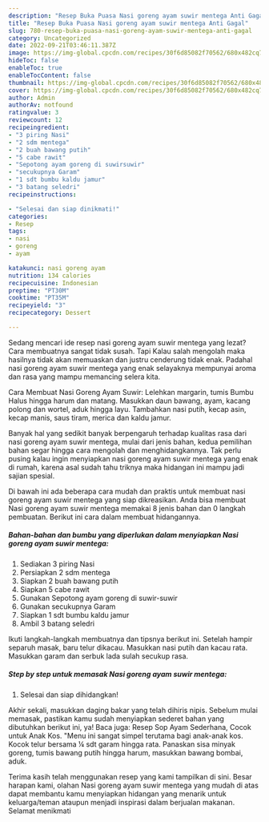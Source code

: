 ```yaml
---
description: "Resep Buka Puasa Nasi goreng ayam suwir mentega Anti Gagal"
title: "Resep Buka Puasa Nasi goreng ayam suwir mentega Anti Gagal"
slug: 780-resep-buka-puasa-nasi-goreng-ayam-suwir-mentega-anti-gagal
category: Uncategorized
date: 2022-09-21T03:46:11.387Z
image: https://img-global.cpcdn.com/recipes/30f6d85082f70562/680x482cq70/nasi-goreng-ayam-suwir-mentega-foto-resep-utama.jpg
hideToc: false
enableToc: true
enableTocContent: false
thumbnail: https://img-global.cpcdn.com/recipes/30f6d85082f70562/680x482cq70/nasi-goreng-ayam-suwir-mentega-foto-resep-utama.jpg
cover: https://img-global.cpcdn.com/recipes/30f6d85082f70562/680x482cq70/nasi-goreng-ayam-suwir-mentega-foto-resep-utama.jpg
author: Admin
authorAv: notfound
ratingvalue: 3
reviewcount: 12
recipeingredient:
- "3 piring Nasi"
- "2 sdm mentega"
- "2 buah bawang putih"
- "5 cabe rawit"
- "Sepotong ayam goreng di suwirsuwir"
- "secukupnya Garam"
- "1 sdt bumbu kaldu jamur"
- "3 batang seledri"
recipeinstructions:

- "Selesai dan siap dinikmati!"
categories:
- Resep
tags:
- nasi
- goreng
- ayam

katakunci: nasi goreng ayam 
nutrition: 134 calories
recipecuisine: Indonesian
preptime: "PT30M"
cooktime: "PT35M"
recipeyield: "3"
recipecategory: Dessert

---
```



Sedang mencari ide resep nasi goreng ayam suwir mentega yang lezat? Cara membuatnya sangat tidak susah. Tapi Kalau salah mengolah maka hasilnya tidak akan memuaskan dan justru cenderung tidak enak. Padahal nasi goreng ayam suwir mentega yang enak selayaknya mempunyai aroma dan rasa yang mampu memancing selera kita.


Cara Membuat Nasi Goreng Ayam Suwir: Lelehkan margarin, tumis Bumbu Halus hingga harum dan matang. Masukkan daun bawang, ayam, kacang polong dan wortel, aduk hingga layu. Tambahkan nasi putih, kecap asin, kecap manis, saus tiram, merica dan kaldu jamur.

Banyak hal yang sedikit banyak berpengaruh terhadap kualitas rasa dari nasi goreng ayam suwir mentega, mulai dari jenis bahan, kedua pemilihan bahan segar hingga cara mengolah dan menghidangkannya. Tak perlu pusing kalau ingin menyiapkan nasi goreng ayam suwir mentega yang enak di rumah, karena asal sudah tahu triknya maka hidangan ini mampu jadi sajian spesial.


Di bawah ini ada beberapa cara mudah dan praktis untuk membuat nasi goreng ayam suwir mentega yang siap dikreasikan. Anda bisa membuat Nasi goreng ayam suwir mentega memakai 8 jenis bahan dan 0 langkah pembuatan. Berikut ini cara dalam membuat hidangannya.

<!--inarticleads1-->

##### Bahan-bahan dan bumbu yang diperlukan dalam menyiapkan Nasi goreng ayam suwir mentega:

1. Sediakan 3 piring Nasi
1. Persiapkan 2 sdm mentega
1. Siapkan 2 buah bawang putih
1. Siapkan 5 cabe rawit
1. Gunakan Sepotong ayam goreng di suwir-suwir
1. Gunakan secukupnya Garam
1. Siapkan 1 sdt bumbu kaldu jamur
1. Ambil 3 batang seledri


Ikuti langkah-langkah membuatnya dan tipsnya berikut ini. Setelah hampir separuh masak, baru telur dikacau. Masukkan nasi putih dan kacau rata. Masukkan garam dan serbuk lada sulah secukup rasa. 

<!--inarticleads2-->

##### Step by step untuk memasak Nasi goreng ayam suwir mentega:


1. Selesai dan siap dihidangkan!

Akhir sekali, masukkan daging bakar yang telah dihiris nipis. Sebelum mulai memasak, pastikan kamu sudah menyiapkan sederet bahan yang dibutuhkan berikut ini, ya! Baca juga: Resep Sop Ayam Sederhana, Cocok untuk Anak Kos. &#34;Menu ini sangat simpel terutama bagi anak-anak kos. Kocok telur bersama ¼ sdt garam hingga rata. Panaskan sisa minyak goreng, tumis bawang putih hingga harum, masukkan bawang bombai, aduk. 

Terima kasih telah menggunakan resep yang kami tampilkan di sini. Besar harapan kami, olahan Nasi goreng ayam suwir mentega yang mudah di atas dapat membantu kamu menyiapkan hidangan yang menarik untuk keluarga/teman ataupun menjadi inspirasi dalam berjualan makanan. Selamat menikmati
